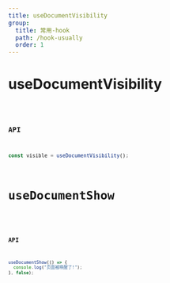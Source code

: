 ```yaml
---
title: useDocumentVisibility
group:
  title: 常用-hook
  path: /hook-usually
  order: 1
---
```


# useDocumentVisibility

<code src="./demos/demo1.tsx"/>

### API

```typescript
const visible = useDocumentVisibility();
```

# useDocumentShow

<code src="./demos/demo2.tsx"/>

### API

```typescript
useDocumentShow(() => {
  console.log("页面被唤醒了!");
}, false);
```